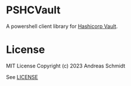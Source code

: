 # PSHCVault

A powershell client library for [Hashicorp Vault](vaultproject.io).

# License

MIT License
Copyright (c) 2023 Andreas Schmidt

See [LICENSE](LICENSE)